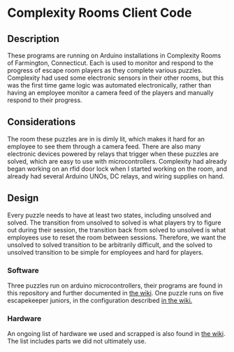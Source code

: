 # Complexity Rooms Client Code

## Description
These programs are running on Arduino installations in Complexity Rooms of Farmington, Connecticut. Each is used to monitor and respond to the progress of escape room players as they complete various puzzles. Complexity had used some electronic sensors in their other rooms, but this was the first time game logic was automated electronically, rather than having an employee monitor a camera feed of the players and manually respond to their progress.

## Considerations
The room these puzzles are in is dimly lit, which makes it hard for an employee to see them through a camera feed. There are also many electronic devices powered by relays that trigger when these puzzles are solved, which are easy to use with microcontrollers. Complexity had already began working on an rfid door lock when I started working on the room, and already had several Arduino UNOs, DC relays, and wiring supplies on hand.

## Design
Every puzzle needs to have at least two states, including unsolved and solved. The transition from unsolved to solved is what players try to figure out during their session, the transition back from solved to unsolved is what employees use to reset the room between sessions. Therefore, we want the unsolved to solved transition to be arbitrarily difficult, and the solved to unsolved transition to be simple for employees and hard for players.

### Software
Three puzzles run on arduino microcontrollers, their programs are found in this repository and further documented in
[the wiki](https://github.com/mayhd3/Complexity/wiki/Arduino-Programs).
One puzzle runs on five escapekeeper juniors, in the configuration described [in the wiki.](https://github.com/mayhd3/Complexity/wiki/EscapeKeeper-Setup)

### Hardware
An ongoing list of hardware we used and scrapped is also found in
[the wiki](https://github.com/mayhd3/Complexity/wiki/Hardware-Performance).
The list includes parts we did not ultimately use.
